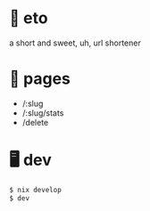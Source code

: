 # 🍡 eto

a short and sweet, uh, url shortener

# 🍵 pages

- /:slug
- /:slug/stats
- /delete

# 🖥️ dev

```sh
$ nix develop
$ dev
```
